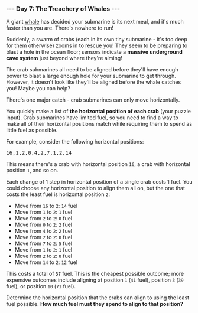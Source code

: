 ### --- Day 7: The Treachery of Whales ---

A giant [whale](https://en.wikipedia.org/wiki/Sperm_whale) has decided your submarine is its next
meal, and it's much faster than you are. There's nowhere to run!

Suddenly, a swarm of crabs (each in its own tiny submarine - it's too deep for them otherwise) zooms
in to rescue you! They seem to be preparing to blast a hole in the ocean floor; sensors indicate a
<b>massive underground cave system</b> just beyond where they're aiming!

The crab submarines all need to be aligned before they'll have enough power to blast a large enough
hole for your submarine to get through. However, it doesn't look like they'll be aligned before the
whale catches you! Maybe you can help?

There's one major catch - crab submarines can only move horizontally.

You quickly make a list of <b>the horizontal position of each crab</b> (your puzzle input). Crab
submarines have limited fuel, so you need to find a way to make all of their horizontal positions
match while requiring them to spend as little fuel as possible.

For example, consider the following horizontal positions:

<pre>
16,1,2,0,4,2,7,1,2,14</pre>

This means there's a crab with horizontal position <code>16</code>, a crab with horizontal position
<code>1</code>, and so on.

Each change of 1 step in horizontal position of a single crab costs 1 fuel. You could choose any
horizontal position to align them all on, but the one that costs the least fuel is horizontal
position <code>2</code>:

- Move from <code>16</code> to <code>2</code>: <code>14</code> fuel
- Move from <code>1</code> to <code>2</code>: <code>1</code> fuel
- Move from <code>2</code> to <code>2</code>: <code>0</code> fuel
- Move from <code>0</code> to <code>2</code>: <code>2</code> fuel
- Move from <code>4</code> to <code>2</code>: <code>2</code> fuel
- Move from <code>2</code> to <code>2</code>: <code>0</code> fuel
- Move from <code>7</code> to <code>2</code>: <code>5</code> fuel
- Move from <code>1</code> to <code>2</code>: <code>1</code> fuel
- Move from <code>2</code> to <code>2</code>: <code>0</code> fuel
- Move from <code>14</code> to <code>2</code>: <code>12</code> fuel

This costs a total of <code><b>37</b></code> fuel. This is the cheapest possible outcome; more
expensive outcomes include aligning at position <code>1</code> (<code>41</code> fuel), position
<code>3</code> (<code>39</code> fuel), or position <code>10</code> (<code>71</code> fuel).

Determine the horizontal position that the crabs can align to using the least fuel possible. <b>How
much fuel must they spend to align to that position?</b>